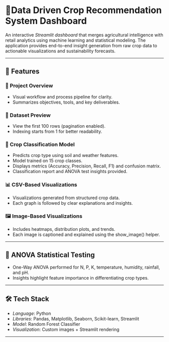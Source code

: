 # 🌾Data Driven Crop Recommendation System Dashboard

An interactive *Streamlit dashboard* that merges agricultural intelligence with retail analytics using machine learning and statistical modeling. The application provides end-to-end insight generation from raw crop data to actionable visualizations and sustainability forecasts.

---

## 🚀 Features

### 📄 Project Overview
- Visual workflow and process pipeline for clarity.
- Summarizes objectives, tools, and key deliverables.

### 📁 Dataset Preview
- View the first 100 rows (pagination enabled).
- Indexing starts from 1 for better readability.

### 🧠 Crop Classification Model
- Predicts crop type using soil and weather features.
- Model trained on 15 crop classes.
- Displays metrics (Accuracy, Precision, Recall, F1) and confusion matrix.
- Classification report and ANOVA test insights provided.

### 📊 CSV-Based Visualizations
- Visualizations generated from structured crop data.
- Each graph is followed by clear explanations and insights.

### 🖼 Image-Based Visualizations
- Includes heatmaps, distribution plots, and trends.
- Each image is captioned and explained using the show_image() helper.

---

## 🧪 ANOVA Statistical Testing
- One-Way ANOVA performed for N, P, K, temperature, humidity, rainfall, and pH.
- Insights highlight feature importance in differentiating crop types.

---

## 🛠 Tech Stack
- *Language*: Python
- *Libraries*: Pandas, Matplotlib, Seaborn, Scikit-learn, Streamlit
- *Model*: Random Forest Classifier
- *Visualization*: Custom images + Streamlit rendering

---

